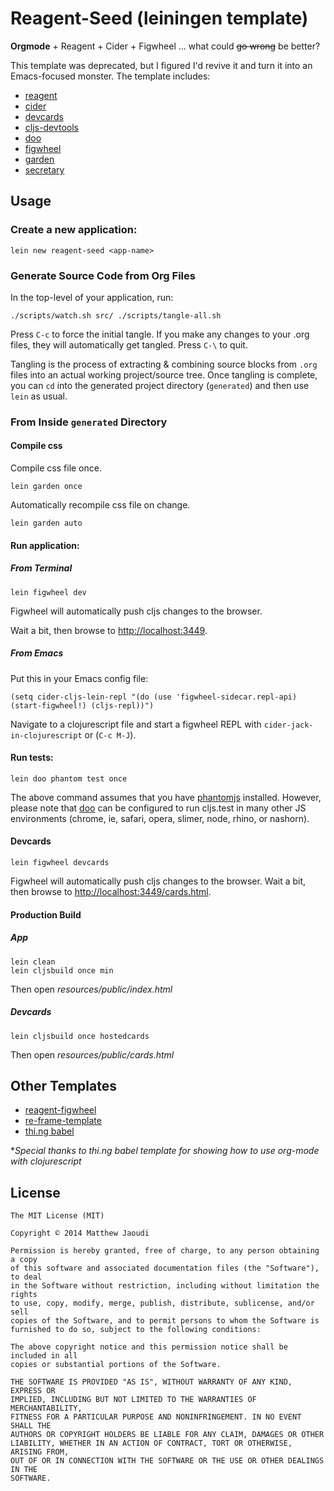 # Reagent-Seed (leiningen template)

**Orgmode** + Reagent + Cider + Figwheel ... what could ~~go wrong~~ be better?

This template was deprecated, but I figured I'd revive it and turn it
into an Emacs-focused monster.  The template includes:

* [reagent](https://github.com/reagent-project/reagent)
* [cider](https://github.com/clojure-emacs/cider)
* [devcards](https://github.com/bhauman/devcards)
* [cljs-devtools](https://github.com/binaryage/cljs-devtools)
* [doo](https://github.com/bensu/doo)
* [figwheel](https://github.com/bhauman/lein-figwheel)
* [garden](https://github.com/noprompt/garden)
* [secretary](https://github.com/gf3/secretary)

## Usage

### Create a new application:

```
lein new reagent-seed <app-name>
```

### Generate Source Code from Org Files

In the top-level of your application, run:

```
./scripts/watch.sh src/ ./scripts/tangle-all.sh
```

Press `C-c` to force the initial tangle. If you make any changes to
your .org files, they will automatically get tangled. Press `C-\` to
quit.

Tangling is the process of extracting & combining source blocks from
`.org` files into an actual working project/source tree. Once tangling
is complete, you can `cd` into the generated project directory
(`generated`) and then use `lein` as usual.

### From Inside `generated` Directory

#### Compile css

Compile css file once.

```
lein garden once
```

Automatically recompile css file on change.

```
lein garden auto
```

#### Run application:

##### From Terminal

```
lein figwheel dev
```

Figwheel will automatically push cljs changes to the browser.

Wait a bit, then browse to [http://localhost:3449](http://localhost:3449).

##### From Emacs

Put this in your Emacs config file:

```
(setq cider-cljs-lein-repl "(do (use 'figwheel-sidecar.repl-api) (start-figwheel!) (cljs-repl))")
```

Navigate to a clojurescript file and start a figwheel REPL with `cider-jack-in-clojurescript` or (`C-c M-J`).

#### Run tests:

```
lein doo phantom test once
```

The above command assumes that you have [phantomjs](https://www.npmjs.com/package/phantomjs) installed. However, please note that [doo](https://github.com/bensu/doo) can be configured to run cljs.test in many other JS environments (chrome, ie, safari, opera, slimer, node, rhino, or nashorn).

#### Devcards

```
lein figwheel devcards
```

Figwheel will automatically push cljs changes to the browser. Wait a bit, then browse to [http://localhost:3449/cards.html](http://localhost:3449/cards.html).

#### Production Build

##### App

```
lein clean
lein cljsbuild once min
```

Then open *resources/public/index.html*

##### Devcards

```
lein cljsbuild once hostedcards
```

Then open *resources/public/cards.html*

## Other Templates

* [reagent-figwheel](https://github.com/gadfly361/reagent-figwheel)
* [re-frame-template](https://github.com/Day8/re-frame-template)
* [thi.ng babel](https://github.com/thi-ng/babel)

**Special thanks to thi.ng babel template for showing how to use org-mode with clojurescript*

## License

```
The MIT License (MIT)

Copyright © 2014 Matthew Jaoudi

Permission is hereby granted, free of charge, to any person obtaining a copy
of this software and associated documentation files (the "Software"), to deal
in the Software without restriction, including without limitation the rights
to use, copy, modify, merge, publish, distribute, sublicense, and/or sell
copies of the Software, and to permit persons to whom the Software is
furnished to do so, subject to the following conditions:

The above copyright notice and this permission notice shall be included in all
copies or substantial portions of the Software.

THE SOFTWARE IS PROVIDED "AS IS", WITHOUT WARRANTY OF ANY KIND, EXPRESS OR
IMPLIED, INCLUDING BUT NOT LIMITED TO THE WARRANTIES OF MERCHANTABILITY,
FITNESS FOR A PARTICULAR PURPOSE AND NONINFRINGEMENT. IN NO EVENT SHALL THE
AUTHORS OR COPYRIGHT HOLDERS BE LIABLE FOR ANY CLAIM, DAMAGES OR OTHER
LIABILITY, WHETHER IN AN ACTION OF CONTRACT, TORT OR OTHERWISE, ARISING FROM,
OUT OF OR IN CONNECTION WITH THE SOFTWARE OR THE USE OR OTHER DEALINGS IN THE
SOFTWARE.
```

